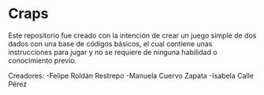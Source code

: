 # Craps
Este repositorio fue creado con la intención de crear un juego simple de dos dados con una base de códigos básicos, el cual contiene unas instrucciones para jugar y no se requiere de ninguna habilidad o conocimiento previo.

Creadores:
 -Felipe Roldán Restrepo
 -Manuela Cuervo Zapata
 -Isabela Calle Pérez
